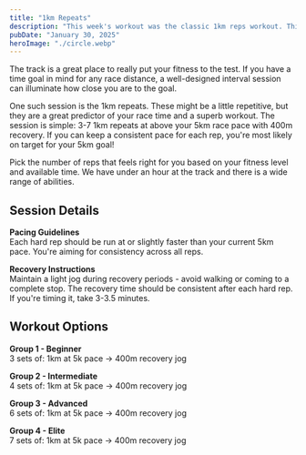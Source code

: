 ```yaml
---
title: "1km Repeats"
description: "This week's workout was the classic 1km reps workout. This is a great workout to gauge fitness and ability to smash your 5km goal time."
pubDate: "January 30, 2025"
heroImage: "./circle.webp"
---
```


The track is a great place to really put your fitness to the test. If you have a time goal in mind for any race distance, a well-designed interval session can illuminate how close you are to the goal.

One such session is the 1km repeats. These might be a little repetitive, but they are a great predictor of your race time and a superb workout. The session is simple: 3-7 1km repeats at above your 5km race pace with 400m recovery. If you can keep a consistent pace for each rep, you're most likely on target for your 5km goal!

Pick the number of reps that feels right for you based on your fitness level and available time. We have under an hour at the track and there is a wide range of abilities.

## Session Details

**Pacing Guidelines**  
Each hard rep should be run at or slightly faster than your current 5km pace. You're aiming for consistency across all reps.

**Recovery Instructions**  
Maintain a light jog during recovery periods - avoid walking or coming to a complete stop. The recovery time should be consistent after each hard rep. If you're timing it, take 3-3.5 minutes.

## Workout Options

**Group 1 - Beginner**  
3 sets of:
1km at 5k pace → 400m recovery jog

**Group 2 - Intermediate**  
4 sets of:
1km at 5k pace → 400m recovery jog  

**Group 3 - Advanced**  
6 sets of:
1km at 5k pace → 400m recovery jog  

**Group 4 - Elite**  
7 sets of:
1km at 5k pace → 400m recovery jog  